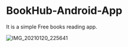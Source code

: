 # BookHub-Android-App

It is a simple Free books reading app.

![IMG_20210120_225641](https://user-images.githubusercontent.com/56448711/105227151-f17a4700-5b86-11eb-971b-2b010596b73d.jpg)


